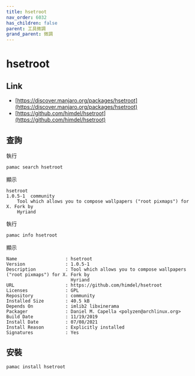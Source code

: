 ```yaml
---
title: hsetroot
nav_order: 6032
has_children: false
parent: 工具微調
grand_parent: 微調
---
```



# hsetroot

## Link

* [https://discover.manjaro.org/packages/hsetroot](https://discover.manjaro.org/packages/hsetroot)
* [https://github.com/himdel/hsetroot](https://github.com/himdel/hsetroot)


## 查詢

執行

``` sh
pamac search hsetroot
```

顯示

```
hsetroot                                                                           1.0.5-1  community
    Tool which allows you to compose wallpapers ("root pixmaps") for X. Fork by
    Hyriand
```

執行

``` sh
pamac info hsetroot
```

顯示

```
Name                  : hsetroot
Version               : 1.0.5-1
Description           : Tool which allows you to compose wallpapers ("root pixmaps") for X. Fork by
                        Hyriand
URL                   : https://github.com/himdel/hsetroot
Licenses              : GPL
Repository            : community
Installed Size        : 40.5 kB
Depends On            : imlib2 libxinerama
Packager              : Daniel M. Capella <polyzen@archlinux.org>
Build Date            : 11/19/2019
Install Date          : 07/08/2021
Install Reason        : Explicitly installed
Signatures            : Yes
```

## 安裝


``` sh
pamac install hsetroot
```

